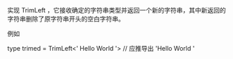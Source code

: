 实现 TrimLeft<T> ，它接收确定的字符串类型并返回一个新的字符串，其中新返回的字符串删除了原字符串开头的空白字符串。

例如

type trimed = TrimLeft<'  Hello World  '> // 应推导出 'Hello World  '